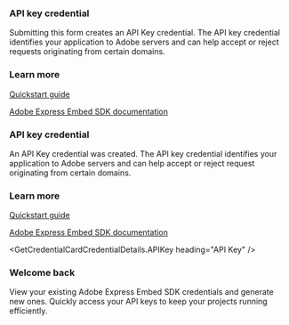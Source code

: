 <GetCredential className="getCredentialContainer" templateId="664e39607dcc7c0e5a4a035b" productName="Express Embed SDK" >

<GetCredentialSignIn title="Get credentials" paragraph="Create unique credentials that you will use to call Adobe Express Embed SDK from your application." buttonText="Sign in to create credentials" />

<GetCredentialForm title="Get credentials" paragraph="Create unique credentials that you will use to call Adobe Express Embed SDK from your application." className="formClass">

<GetCredentialFormCredentialName label="Credential name" description="Credential name must be unique and between 6 and 45 characters long and must not contain any special characters. A project will be automatically created with the same name in Adobe Developer Console." range="45" />

<GetCredentialFormAllowedOrigins label="Allowed domains (up to 5)" contextHelp={true} contextHelpHeading="What are allowed domains" placeholder="Example: www.domain-1.com, www.domain-2.com, *.my-domain.com, localhost:5000" contextHelpText="To prevent a third party from using your client ID on their own website, the use of your client ID is restricted to a list of domains that you specifically authorize." contextHelpLink="https://www.adobe.com/" contextHelpLabelForLink="Learn more in our documentation" description="Use wildcards to enter multiple subdomains (*.my-domain.com) or commas to separate multiple domains (www.domain-1.com, www.domain-2.com). During local development, you can include ports greater than 1023 with localhost (e.g. localhost:3000). Standard ports (80, 443) will be used for non-localhost domains." />

<GetCredentialFormProducts label="Included products and services">

<GetCredentialFormProduct label="Adobe Express Embed SDK" icon='../images/adobe-express.svg' />

</GetCredentialFormProducts>

<GetCredentialFormDownloads label="Download a personalized code sample" contextHelp={true} contextHelpHeading="Select Language">

<GetCredentialFormDownload title="JavaScript" href={data?.allFile?.edges[0]?.node?.publicURL} />

</GetCredentialFormDownloads>

<GetCredentialFormAdobeDeveloperConsole label='By checking this box, you agree to' linkText="Adobe Developer Terms of Use" href="https://wwwimages2.adobe.com/content/dam/cc/en/legal/servicetou/Adobe-Developer-Additional-Terms_en-US_20230822.pdf" />

<GetCredentialFormSide>

### API key credential

Submitting this form creates an API Key credential. The API key credential identifies your application to Adobe servers and can help accept or reject requests originating from certain domains.

### Learn more

[Quickstart guide](https://developer.adobe.com/express/embed-sdk/docs/guides/quickstart/)

[Adobe Express Embed SDK documentation](https://developer.adobe.com/express/embed-sdk/docs/guides/)

</GetCredentialFormSide>

</GetCredentialForm>

<GetCredentialUnknownError />

<GetCredentialCard title="Your credential is ready to use" paragraph="Check the downloads section of your browser for the ZIP file, or find it where you save downloads on your machine." nextStepsLabel="Next steps" nextStepsHref={targetURL} devConsoleDirection="/console" developerConsoleManage="Manage on Developer console" className="card_developer_console">

<GetCredentialCardSide>

### API key credential

An API Key credential was created. The API key credential identifies your application to Adobe servers and can help accept or reject request originating from certain domains.

### Learn more

[Quickstart guide](https://developer.adobe.com/express/embed-sdk/docs/guides/quickstart/)

[Adobe Express Embed SDK documentation](https://developer.adobe.com/express/embed-sdk/docs/guides/)

</GetCredentialCardSide>

<GetCredentialCardProducts label="Included products and services">

<GetCredentialCardProduct label="Adobe Express Embed SDK" icon='../images/adobe-express.svg' />

</GetCredentialCardProducts>

<GetCredentialCardDevConsoleLink heading="Developer Console Project" />

<GetCredentialCardCredentialDetails heading="Credential details">

<GetCredentialCardCredentialDetails.APIKey heading="API Key" />

<GetCredentialCardCredentialDetailsAllowedOrigins heading="Allowed domains" />

<GetCredentialCardCredentialDetailsOrganizationName heading="Organization" />

<GetCredentialCardCredentialDetailsImsOrgID heading="IMS Organization ID" />

</GetCredentialCardCredentialDetails>

</GetCredentialCard>

<GetCredentialReturn title="Previously created projects" paragraph="Select a project and access your existing credentials for Adobe Express Embed SDK." nextStepsLabel="Next steps" nextStepsHref={targetURL} className="card_developer_console">

<GetCredentialReturnSide>

<GetCredentialReturnSideCustom>

### Welcome back

View your existing Adobe Express Embed SDK credentials and generate new ones. Quickly access your API keys to keep your projects running efficiently.

</GetCredentialReturnSideCustom>

<GetCredentialReturnSideNewCredential heading="Need another credential?" buttonLabel="Create new credential" />

</GetCredentialReturnSide>

<GetCredentialReturnCredentialDetails heading="Credential details">

<GetCredentialReturnCredentialDetailsAPIKey heading="API Key" />

<GetCredentialReturnCredentialDetailsAllowedOrigins heading="Allowed domains" />

<GetCredentialReturnCredentialDetailsOrganizationName heading="Organization" />

<GetCredentialReturnCredentialDetailsImsOrgID heading="IMS Organization ID" />

</GetCredentialReturnCredentialDetails>

<GetCredentialReturnProjectsDropdown label="Projects" subHeading="Only your projects that contain credentials are shown" />

<GetCredentialReturnManageDeveloperConsole label="Manage all your projects and credentials on Adobe Developer Console" direction='/console/projects' />

<GetCredentialReturnDevConsoleLink heading="Developer Console Project" />

<GetCredentialReturnProducts label="Included products and services">

<GetCredentialReturnProduct label="Adobe Express Embed SDK" icon='../images/adobe-express.svg' />

</GetCredentialReturnProducts>

</GetCredentialReturn>

<GetCredentialRequestAccess title="Get credentials" paragraph="Create unique credentials that you will use to call Adobe Express Embed SDK from your application.">

<GetCredentialRequestAccessRestrictedAccess title="Restricted Access" buttonLabel="Request access" >

<GetCredentialRequestAccessRestrictedAccessProducts label="Included products and services">

<GetCredentialRequestAccessRestrictedAccessProductsProduct label="Adobe Express Embed SDK" icon='../images/adobe-express.svg' />

</GetCredentialRequestAccessRestrictedAccessProducts>

</GetCredentialRequestAccessRestrictedAccess>

</GetCredentialRequestAccess>

</GetCredential>
